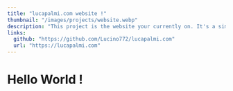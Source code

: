```yaml
---
title: "lucapalmi.com website !"
thumbnail: "/images/projects/website.webp"
description: "This project is the website your currently on. It's a simple static website build with Next.js. It's serve as a portfolio to showcase projects I made."
links:
  github: "https://github.com/Lucino772/lucapalmi.com"
  url: "https://lucapalmi.com"
---
```


# Hello World !
